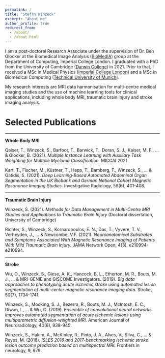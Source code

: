 ```yaml
---
permalink: /
title: "Stefan Winzeck"
excerpt: "About me"
author_profile: true
redirect_from: 
  - /about/
  - /about.html
---
```


I am a post-doctoral Research Associate under the supervision of Dr. Ben Glocker at the Biomedical Image Analysis ([BioMedIA](https://biomedia.doc.ic.ac.uk/ "BioMedIA")) group at the Department of Computing, Imperial College London. I graduated with a PhD from the University of Cambridge ([Darwin College](https://www.darwin.cam.ac.uk/  "Darwin")) in 2021. Prior to that, I received a MSc in Medical Physics ([Imperial College London](http://www.imperial.ac.uk/bioengineering/ "ICL Bioengineering")) and a MSc in Biomedical Computing ([Technical University of Munich](http://campar.in.tum.de/WebHome "CAMP")).

My research interests are MRI data harmonisation for multi-centre medical imaging studies and the use of machine learning tools for clinical applications, including whole body MRI, traumatic brain injury and stroke imaging analysis.

Selected Publications
======
---
**Whole Body MRI**

Qaiser, T., Winzeck, S., Barfoot, T., Barwick, T., Doran, S. J., Kaiser, M. F., ... & Glocker, B. (2021). 
*Multiple Instance Learning with Auxiliary Task Weighting for Multiple Myeloma Classification.*
MICCAI 2021

Kart, T., Fischer, M., Küstner, T., Hepp, T., Bamberg, F., Winzeck, S., ... & Gatidis, S. (2021). 
*Deep Learning‐Based Automated Abdominal Organ Segmentation in the UK Biobank and German National Cohort Magnetic Resonance Imaging Studies.*
Investigative Radiology, 56(6), 401-408.

---
**Traumatic Brain Injury**

Winzeck, S. (2021). 
*Methods for Data Management in Multi-Centre MRI Studies and Applications to Traumatic Brain Injury*
(Doctoral dissertation, University of Cambridge)

Richter, S., Winzeck, S., Kornaropoulos, E. N., Das, T., Vyvere, T. V., Verheyden, J., ... & Newcombe, V.F. (2021). 
*Neuroanatomical Substrates and Symptoms Associated With Magnetic Resonance Imaging of Patients With Mild Traumatic Brain Injury.*
JAMA Network Open, 4(3), e210994-e210994.

---
**Stroke**

Wu, O., Winzeck, S., Giese, A. K., Hancock, B. L., Etherton, M. R., Bouts, M. J., ... & MRI-GENIE and
GISCOME Investigators. (2019). 
*Big data approaches to phenotyping acute ischemic stroke using automated lesion segmentation of multi-center magnetic resonance imaging data.*
Stroke, 50(7), 1734-1741.

Winzeck, S., Mocking, S. J., Bezerra, R., Bouts, M. J., McIntosh, E. C., Diwan, I., ... & Wu, O. (2019).
*Ensemble of convolutional neural networks improves automated segmentation of acute ischemic lesions using multiparametric diffusion-weighted MRI.*
 American Journal of Neuroradiology, 40(6), 938-945.

Winzeck, S., Hakim, A., McKinley, R., Pinto, J. A., Alves, V., Silva, C., ... & Reyes, M. (2018). 
*ISLES 2016 and 2017-benchmarking ischemic stroke lesion outcome prediction based on multispectral
MRI.*
Frontiers in neurology, 9, 679.



